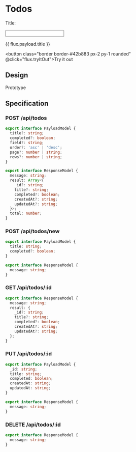 <script lang="ts" setup>
import { reactive } from 'vue';

const flux = reactive({
  payload: {},
  tryItOut() {
    console.log(flux.payload);
  },
});
</script>

# Todos

Title:

<input v-model="flux.payload.title" class="border border-#42b883 px-2 py-1 rounded">

{{ flux.payload.title }}

<button class="border border-#42b883 px-2 py-1 rounded" @click="flux.tryItOut">Try it out</button>

## Design

Prototype

## Specification

### POST /api/todos

```ts
export interface PayloadModel {
  title?: string;
  completed?: boolean;
  field?: string;
  order?: 'asc' | 'desc';
  page?: number | string;
  rows?: number | string;
}

export interface ResponseModel {
  message: string;
  result: Array<{
    _id?: string;
    title?: string;
    completed?: boolean;
    createdAt?: string;
    updatedAt?: string;
  }>;
  total: number;
}
```

### POST /api/todos/new

```ts
export interface PayloadModel {
  title: string;
  completed?: boolean;
}

export interface ResponseModel {
  message: string;
}
```

### GET /api/todos/:id

```ts
export interface ResponseModel {
  message: string;
  result: {
    _id?: string;
    title?: string;
    completed?: boolean;
    createdAt?: string;
    updatedAt?: string;
  };
}
```

### PUT /api/todos/:id

```ts
export interface PayloadModel {
  _id: string;
  title: string;
  completed: boolean;
  createdAt: string;
  updatedAt: string;
}

export interface ResponseModel {
  message: string;
}
```

### DELETE /api/todos/:id

```ts
export interface ResponseModel {
  message: string;
}
```

